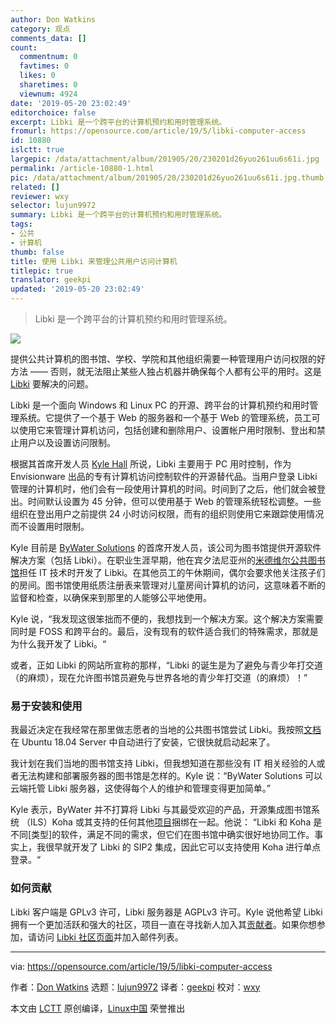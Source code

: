 ```yaml
---
author: Don Watkins
category: 观点
comments_data: []
count:
  commentnum: 0
  favtimes: 0
  likes: 0
  sharetimes: 0
  viewnum: 4924
date: '2019-05-20 23:02:49'
editorchoice: false
excerpt: Libki 是一个跨平台的计算机预约和用时管理系统。
fromurl: https://opensource.com/article/19/5/libki-computer-access
id: 10880
islctt: true
largepic: /data/attachment/album/201905/20/230201d26yuo261uu6s61i.jpg
permalink: /article-10880-1.html
pic: /data/attachment/album/201905/20/230201d26yuo261uu6s61i.jpg.thumb.jpg
related: []
reviewer: wxy
selector: lujun9972
summary: Libki 是一个跨平台的计算机预约和用时管理系统。
tags:
- 公共
- 计算机
thumb: false
title: 使用 Libki 来管理公共用户访问计算机
titlepic: true
translator: geekpi
updated: '2019-05-20 23:02:49'
---
```



> 
> Libki 是一个跨平台的计算机预约和用时管理系统。
> 
> 
> 


![](/data/attachment/album/201905/20/230201d26yuo261uu6s61i.jpg)


提供公共计算机的图书馆、学校、学院和其他组织需要一种管理用户访问权限的好方法 —— 否则，就无法阻止某些人独占机器并确保每个人都有公平的用时。这是 [Libki](https://libki.org/) 要解决的问题。


Libki 是一个面向 Windows 和 Linux PC 的开源、跨平台的计算机预约和用时管理系统。它提供了一个基于 Web 的服务器和一个基于 Web 的管理系统，员工可以使用它来管理计算机访问，包括创建和删除用户、设置帐户用时限制、登出和禁止用户以及设置访问限制。


根据其首席开发人员 [Kyle Hall](https://www.linkedin.com/in/kylemhallinfo/) 所说，Libki 主要用于 PC 用时控制，作为 Envisionware 出品的专有计算机访问控制软件的开源替代品。当用户登录 Libki 管理的计算机时，他们会有一段使用计算机的时间。时间到了之后，他们就会被登出。时间默认设置为 45 分钟，但可以使用基于 Web 的管理系统轻松调整。一些组织在登出用户之前提供 24 小时访问权限，而有的组织则使用它来跟踪使用情况而不设置用时限制。


Kyle 目前是 [ByWater Solutions](https://opensource.com/article/19/4/software-libraries) 的首席开发人员，该公司为图书馆提供开源软件解决方案（包括 Libki）。在职业生涯早期，他在宾夕法尼亚州的[米德维尔公共图书馆](https://meadvillelibrary.org/)担任 IT 技术时开发了 Libki。在其他员工的午休期间，偶尔会要求他关注孩子们的房间。图书馆使用纸质注册表来管理对儿童房间计算机的访问，这意味着不断的监督和检查，以确保来到那里的人能够公平地使用。


Kyle 说，“我发现这很笨拙而不便的，我想找到一个解决方案。这个解决方案需要同时是 FOSS 和跨平台的。最后，没有现有的软件适合我们的特殊需求，那就是为什么我开发了 Libki。“


或者，正如 Libki 的网站所宣称的那样，“Libki 的诞生是为了避免与青少年打交道（的麻烦），现在允许图书馆员避免与世界各地的青少年打交道（的麻烦）！”


### 易于安装和使用


我最近决定在我经常在那里做志愿者的当地的公共图书馆尝试 Libki。我按照[文档](https://manual.libki.org/master/libki-manual.html#_automatic_installation)在 Ubuntu 18.04 Server 中自动进行了安装，它很快就启动起来了。


我计划在我们当地的图书馆支持 Libki，但我想知道在那些没有 IT 相关经验的人或者无法构建和部署服务器的图书馆是怎样的。Kyle 说：“ByWater Solutions 可以云端托管 Libki 服务器，这使得每个人的维护和管理变得更加简单。”


Kyle 表示，ByWater 并不打算将 Libki 与其最受欢迎的产品，开源集成图书馆系统 （ILS）Koha 或其支持的任何其他[项目](https://bywatersolutions.com/projects)捆绑在一起。他说： “Libki 和 Koha 是不同[类型]的软件，满足不同的需求，但它们在图书馆中确实很好地协同工作。事实上，我很早就开发了 Libki 的 SIP2 集成，因此它可以支持使用 Koha 进行单点登录。“


### 如何贡献


Libki 客户端是 GPLv3 许可，Libki 服务器是 AGPLv3 许可。Kyle 说他希望 Libki 拥有一个更加活跃和强大的社区，项目一直在寻找新人加入其[贡献者](https://github.com/Libki/libki-server/graphs/contributors)。如果你想参加，请访问 [Libki 社区页面](https://libki.org/community/)并加入邮件列表。




---


via: <https://opensource.com/article/19/5/libki-computer-access>


作者：[Don Watkins](https://opensource.com/users/don-watkins/users/tony-thomas) 选题：[lujun9972](https://github.com/lujun9972) 译者：[geekpi](https://github.com/geekpi) 校对：[wxy](https://github.com/wxy)


本文由 [LCTT](https://github.com/LCTT/TranslateProject) 原创编译，[Linux中国](https://linux.cn/) 荣誉推出